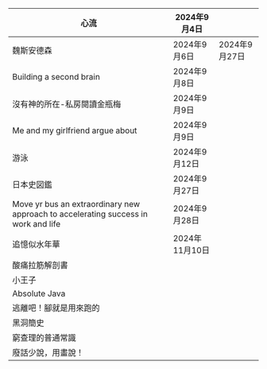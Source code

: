 | 心流                                                                                 | 2024年9月4日   |            |
|------------------------------------------------------------------------------------|-------------|------------|
| 魏斯安德森                                                                              | 2024年9月6日   | 2024年9月27日 |
| Building a second brain                                                            | 2024年9月8日   |            |
| 沒有神的所在-私房閱讀金瓶梅                                                                     | 2024年9月9日   |            |
| Me and my girlfriend argue about                                                   | 2024年9月9日   |            |
| 游泳                                                                                 | 2024年9月12日  |            |
| 日本史図鑑                                                                              | 2024年9月27日  |            |
| Move yr bus an extraordinary new approach to accelerating success in work and life | 2024年9月28日  |            |
| 追憶似水年華                                                                             | 2024年11月10日 |            |
| 酸痛拉筋解剖書                                                                            |             |            |
| 小王子                                                                                |             |            |
| Absolute Java                                                                      |             |            |
| 逃離吧！腳就是用來跑的                                                                        |             |            |
| 黑洞簡史                                                                               |             |            |
| 窮查理的普通常識                                                                           |             |            |
| 廢話少說，用畫說！                                                                          |             |            |

